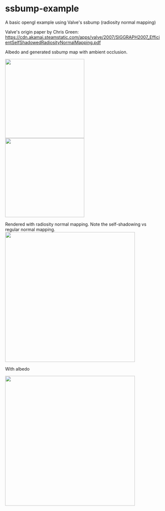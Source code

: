 # ssbump-example
A basic opengl example using Valve's ssbump (radiosity normal mapping)

Valve's origin paper by Chris Green: https://cdn.akamai.steamstatic.com/apps/valve/2007/SIGGRAPH2007_EfficientSelfShadowedRadiosityNormalMapping.pdf

Albedo and generated ssbump map with ambient occlusion.

<img src="https://i.imgur.com/kjJaxc2.png" width="256"> <img src="https://i.imgur.com/hZ7UOnV.jpg" width="256">

Rendered with radiosity normal mapping. Note the self-shadowing vs regular normal mapping.
<img src="https://i.imgur.com/XtL5FG3.png" width="420"> 

With albedo

<img src="https://i.imgur.com/a7h9DG0.png" width="420">
